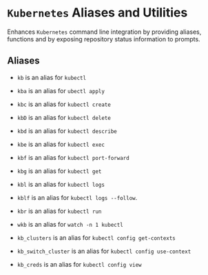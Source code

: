# `Kubernetes` Aliases and Utilities

Enhances `Kubernetes` command line integration by providing aliases,
functions and by exposing repository status information to prompts.

## Aliases

- `kb` is an alias for `kubectl`
- `kba` is an alias for `ubectl apply`
- `kbc` is an alias for `kubectl create`
- `kbD` is an alias for `kubectl delete`
- `kbd` is an alias for `kubectl describe`
- `kbe` is an alias for `kubectl exec`
- `kbf` is an alias for `kubectl port-forward`
- `kbg` is an alias for `kubectl get`
- `kbl` is an alias for `kubectl logs`
- `kblf` is an alias for `kubectl logs --follow`.
- `kbr` is an alias for `kubectl run`

- `wkb` is an alias for `watch -n 1 kubectl`
- `kb_clusters` is an alias for `kubectl config get-contexts`
- `kb_switch_cluster` is an alias for `kubectl config use-context`
- `kb_creds` is an alias for `kubectl config view`

[1]: https://kubernetes.io/
